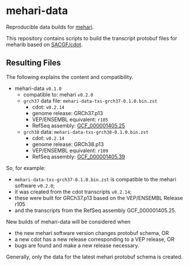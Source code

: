 # mehari-data

Reproducible data builds for [mehari](https://github.com/bihealth/mehari).

This repository contains scripts to build the transcript protobuf files for meharib based on [SACGF/cdot](https://github.com/SACGF/cdot).

## Resulting Files

The following explains the content and compatibility.

- mehari-data `v0.1.0`
  - compatible to: mehari `v0.2.0`
  - `grch37` data file: `mehari-data-txs-grch37-0.1.0.bin.zst`
    - cdot: `v0.2.14`
    - genome release: GRCh37.p13
    - VEP/ENSEMBL equivalent: `r105`
    - RefSeq assembly: [GCF\_000001405.25](https://www.ncbi.nlm.nih.gov/assembly/GCF_000001405.25/)
  - `grch38` data: `mehari-data-txs-grch38-0.1.0.bin.zst`
    - cdot: `v0.2.14`
    - genome release: GRCh38.p13
    - VEP/ENSEMBL equivalent: `r109`
    - RefSeq assembly: [GCF\_000001405.39](https://www.ncbi.nlm.nih.gov/assembly/GCF_000001405.39/)

So, for example:

- `mehari-data-txs-grch37-0.1.0.bin.zst` is compatible to the mehari software `v0.2.0`;
- it was created from the cdot transcripts `v0.2.14`;
- these were built for GRCh37.p13 based on the VEP/ENSEMBL Release r105
- and the transcripts from the RefSeq assembly GCF\_000001405.25.

New builds of mehari-data will be considered when

- the new mehari software version changes protobuf schema, OR
- a new cdot has a new release corresponding to a VEP release, OR
- bugs are found and make a new release necessary.

Generally, only the data for the latest mehari protobuf schema is created.

